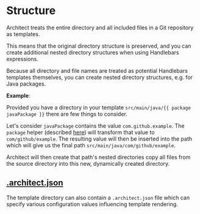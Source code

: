 # Structure

Architect treats the entire directory and all included files in a Git repository as templates.

This means that the original directory structure is preserved, and you can create additional nested
directory structures when using Handlebars expressions.

Because all directory and file names are treated as potential Handlebars templates themselves, you
can create nested directory structures, e.g. for Java packages.

__Example__:

Provided you have a directory in your template `src/main/java/{{ package javaPackage }}` there are few 
things to consider.

Let's consider `javaPackage` contains the value `com.github.example`. The `package` helper (described 
[here](rendering/helpers.md)) will transform that value to `com/github/example`. The resulting value 
will then be inserted into the path which will give us the final path `src/main/java/com/github/example`.

Architect will then create that path's nested directories copy all files from the source directory into 
this new, dynamically created directory.

## [.architect.json](configuration/)

The template directory can also contain a `.architect.json` file which can specify various configuration
values influencing template rendering.
